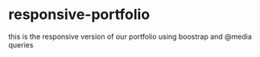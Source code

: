 # responsive-portfolio
this is the responsive version of our portfolio using boostrap and @media queries

